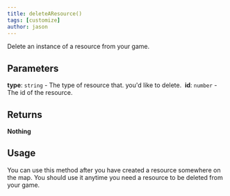 ```yaml
---
title: deleteAResource()
tags: [customize]
author: jason
---
```

Delete an instance of a resource from your game.
## Parameters
**type**: `string` - The type of resource that. you'd like to delete.
​
**id**: `number` - The id of the resource.
## Returns
**Nothing**
## Usage
You can use this method after you have created a resource somewhere on the map. You should use it anytime you need a resource to be deleted from your game.
